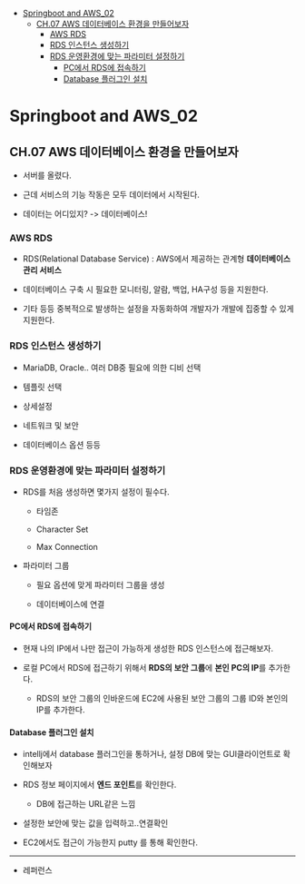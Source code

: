 - [Springboot and AWS\_02](#springboot-and-aws_02)
  - [CH.07 AWS 데이터베이스 환경을 만들어보자](#ch07-aws-데이터베이스-환경을-만들어보자)
    - [AWS RDS](#aws-rds)
    - [RDS 인스턴스 생성하기](#rds-인스턴스-생성하기)
    - [RDS 운영환경에 맞는 파라미터 설정하기](#rds-운영환경에-맞는-파라미터-설정하기)
      - [PC에서 RDS에 접속하기](#pc에서-rds에-접속하기)
      - [Database 플러그인 설치](#database-플러그인-설치)


# Springboot and AWS_02

## CH.07 AWS 데이터베이스 환경을 만들어보자

- 서버를 올렸다.

- 근데 서비스의 기능 작동은 모두 데이터에서 시작된다.

- 데이터는 어디있지? -> 데이터베이스!

### AWS RDS

- RDS(Relational Database Service) : AWS에서 제공하는 관계형 **데이터베이스 관리 서비스** 

- 데이터베이스 구축 시 필요한 모니터링, 알람, 백업, HA구성 등을 지원한다.

- 기타 등등 중복적으로 발생하는 설정을 자동화하여 개발자가 개발에 집중할 수 있게 지원한다.

### RDS 인스턴스 생성하기

- MariaDB, Oracle.. 여러 DB중 필요에 의한 디비 선택

- 템플릿 선택

- 상세설정

- 네트워크 및 보안

- 데이터베이스 옵션 등등 

### RDS 운영환경에 맞는 파라미터 설정하기

- RDS를 처음 생성하면 몇가지 설정이 필수다.
  
  - 타임존
  
  - Character Set
  
  - Max Connection

- 파라미터 그룹
  
  - 필요 옵션에 맞게 파라미터 그룹을 생성
  
  - 데이터베이스에 연결

#### PC에서 RDS에 접속하기

- 현재 나의 IP에서 나만 접근이 가능하게 생성한 RDS 인스턴스에 접근해보자. 

- 로컬 PC에서 RDS에 접근하기 위해서 **RDS의 보안 그룹**에 **본인 PC의 IP**를 추가한다.
  
  - RDS의 보안 그룹의 인바운드에 EC2에 사용된 보안 그룹의 그룹 ID와 본인의 IP를 추가한다. 

#### Database 플러그인 설치

- intellj에서 database 플러그인을 통하거나, 설정 DB에 맞는 GUI클라이언트로 확인해보자

- RDS 정보 페이지에서 **엔드 포인트**를 확인한다.
  
  - DB에 접근하는 URL같은 느낌

- 설정한 보안에 맞는 값을 입력하고..연결확인

- EC2에서도 접근이 가능한지 putty 를 통해 확인한다.

---

- 레퍼런스

> 
